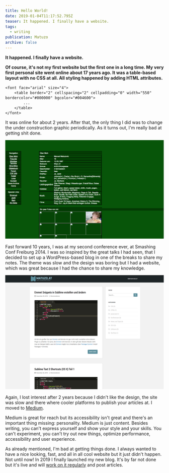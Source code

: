 ```yaml
---
title: Hello World!
date: 2019-01-04T11:17:52.795Z
teaser: It happened. I finally have a website.
tags:
  - writing
publication: Matuzo
archive: false
---
```

**It happened. I finally have a website.**

**Of course, it's not my first website but the first one in a long time. My very first personal site went online about 17 years ago. It was a table-based layout with no CSS at all. All styling happened by adding HTML attributes.**

```
<font face="arial" size="4">
    <table border="2" cellspacing="2" cellpadding="0" width="550" bordercolor="#000000" bgcolor="#004600">
        ...
    </table>
</font>
```

It was online for about 2 years. After that, the only thing I did was to change the under construction graphic periodically. As it turns out, I'm really bad at getting shit done.

![My first personal website. A all-green table-based layout.](/static/img/uploads/screen-shot-2019-01-04-at-06.59.27.png)

Fast forward 10 years, I was at my second conference ever, at Smashing Conf Freiburg 2014. I was so inspired by the great talks I had seen, that I decided to set up a WordPress-based blog in one of the breaks to share my notes. The theme was slow and the design was boring but I had a website, which was great because I had the chance to share my knowledge.

![My second personal site. A web development blog in German.](/static/img/uploads/screen-shot-2019-01-04-at-07.16.18.png)

Again, I lost interest after 2 years because I didn't like the design, the site was slow and there where cooler platforms to publish your articles at. I moved to [Medium](https://medium.com/@matuzo/).

Medium is great for reach but its accessibility isn't great and there's an important thing missing: personality. Medium is just content. Besides writing, you can't express yourself and show your style and your skills. You can't experiment, you can't try out new things, optimize performance, accessibility and user experience.

As already mentioned, I'm bad at getting things done. I always wanted to have a nice looking, fast, and all in all cool website but it just didn't happen. Not until now! In 2019 I finally launched my new blog. It's by far not done but it's live and will [work on it regularly](https://github.com/matuzo/matuzoat) and post articles.
